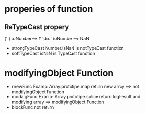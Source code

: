 # properies of function

## ReTypeCast propery
  
('') toNumber==> ?
'dsc' toNumber==> NaN
  - strongTypeCast
Number.isNaN is notTypeCast function
  - softTypeCast
isNaN is TypeCast function

# modifyingObject Function 
  - rnewFunc
Examp: Array.prototipe.map return new array ==> not modifyingObject Function
  - modargFunc
Examp: Array.prototipe.splice 
 return logResult and modifying array ==> modifyingObject Function
  - blockFunc 
not return 
  

